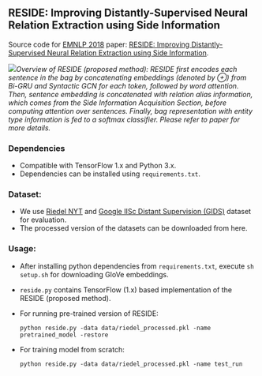 ## RESIDE: Improving Distantly-Supervised Neural Relation Extraction using Side Information

Source code for [EMNLP 2018](http://emnlp2018.org) paper: [RESIDE: Improving Distantly-Supervised Neural Relation Extraction using Side Information](http://malllabiisc.github.io/publications/papers/reside_emnlp18.pdf).

![](https://github.com/malllabiisc/RESIDE/blob/master/overview.png)*Overview of RESIDE (proposed method): RESIDE first encodes each sentence in the bag by concatenating embeddings (denoted by ⊕) from Bi-GRU and Syntactic GCN for each token, followed by word attention.*
*Then, sentence embedding is concatenated with relation alias information, which comes from the Side Information Acquisition Section, before computing attention over sentences. Finally, bag representation with entity type information is fed to a softmax classifier. Please refer to paper for more details.* 

### Dependencies

- Compatible with TensorFlow 1.x and Python 3.x.
- Dependencies can be installed using `requirements.txt`.

### Dataset:

- We use [Riedel NYT](http://iesl.cs.umass.edu/riedel/ecml/) and [Google IISc Distant Supervision (GIDS)](https://arxiv.org/pdf/1804.06987.pdf) dataset​ for evaluation.
- The processed version of the datasets can be downloaded from here. 

### Usage:

- After installing python dependencies from `requirements.txt`, execute `sh setup.sh` for downloading GloVe embeddings.

- `reside.py` contains TensorFlow (1.x) based implementation of the RESIDE (proposed method).

- For running pre-trained version of RESIDE: 

  ```shell
  python reside.py -data data/riedel_processed.pkl -name pretrained_model -restore
  ```

- For training model from scratch:

  ```shell
  python reside.py -data data/riedel_processed.pkl -name test_run
  ```


